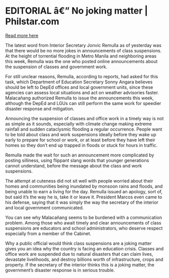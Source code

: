 # EDITORIAL â€” No joking matter | Philstar.com

[Read more here](https://www.philstar.com/opinion/2025/07/26/2460741/editorial-no-joking-matter)

The latest word from Interior Secretary Jonvic Remulla as of yesterday was that there would be no more jokes in announcements of class suspensions. At the height of torrential flooding in Metro Manila and neighboring areas this week, Remulla was the one who posted online announcements about the suspension of classes and government work.

For still unclear reasons, Remulla, according to reports, had asked for this task, which Department of Education Secretary Sonny Angara believes should be left to DepEd offices and local government units, since these agencies can assess local situations and act on weather advisories faster. Malacañang authorized Remulla to issue the announcements this week, although the DepEd and LGUs can still perform the same work for speedier disaster response and mitigation.

Announcing the suspension of classes and office work in a timely way is not as simple as it sounds, especially with climate change making extreme rainfall and sudden cataclysmic flooding a regular occurrence. People want to be told about class and work suspensions ideally before they wake up early to prepare for school or work, or at least before they have left their homes so they don’t end up trapped in floods or stuck for hours in traffic.

Remulla made the wait for such an announcement more complicated by posting silliness, using flippant slang words that younger generations cannot understand, before the message about the class and work suspensions.

The attempt at cuteness did not sit well with people worried about their homes and communities being inundated by monsoon rains and floods, and being unable to earn a living for the day. Remulla issued an apology, sort of, but said it’s the way he is, take it or leave it. President Marcos even came to his defense, saying that it was simply the way the secretary of the interior and local government communicated.

You can see why Malacañang seems to be burdened with a communication problem. Among those who await timely and clear announcements of class suspensions are educators and school administrators, who deserve respect especially from a member of the Cabinet.

Why a public official would think class suspensions are a joking matter gives you an idea why the country is facing an education crisis. Classes and office work are suspended due to natural disasters that can claim lives, devastate livelihoods, and destroy billions worth of infrastructure, crops and property. If the secretary of the interior thinks this is a joking matter, the government’s disaster response is in serious trouble.
